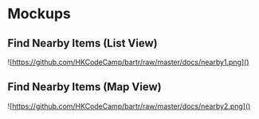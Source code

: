 # Mockups

## Find Nearby Items (List View)

![https://github.com/HKCodeCamp/bartr/raw/master/docs/nearby1.png]()

## Find Nearby Items (Map View)

![https://github.com/HKCodeCamp/bartr/raw/master/docs/nearby2.png]()
